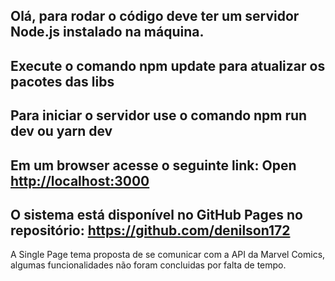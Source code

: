Olá, para rodar o código deve ter um servidor Node.js instalado na máquina.
-----------------------------------------------------
Execute o comando npm update para atualizar os pacotes das libs
-----------------------------------------------------
Para iniciar o servidor use o comando
npm run dev ou yarn dev
-----------------------------------------------------
Em um browser acesse o seguinte link:
Open [http://localhost:3000](http://localhost:3000)
-----------------------------------------------------
O sistema está disponível no GitHub Pages no repositório:
https://github.com/denilson172
-----------------------------------------------------
A Single Page tema  proposta de se comunicar com a API da Marvel Comics, algumas funcionalidades não foram concluidas por falta de tempo.